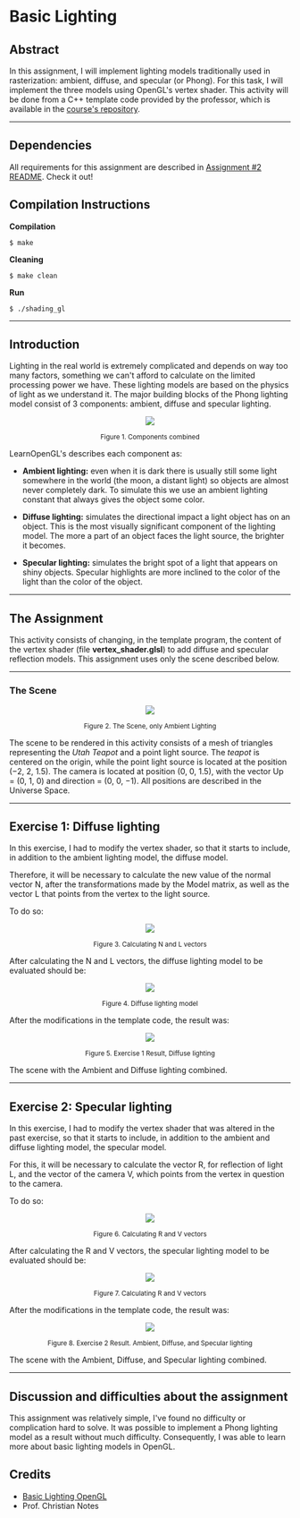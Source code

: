 # Basic Lighting


## **Abstract**

In this assignment, I will implement lighting models traditionally used in rasterization: ambient, diffuse, and specular (or Phong). For this task, I will implement the three models using OpenGL's vertex shader. This activity will be done from a C++ template code provided by the professor, which is available in the [course's repository](https://github.com/capagot/icg).


---
## **Dependencies**

All requirements for this assignment are described in [Assignment #2 README](https://github.com/jpvt/Computer_Graphics/blob/master/Assignment%20%232/README.md). Check it out!

## **Compilation Instructions**

**Compilation**
```
$ make
```

**Cleaning**
```
$ make clean
```

**Run**
```
$ ./shading_gl
```

---
## **Introduction**

Lighting in the real world is extremely complicated and depends on way too many factors, something we can't afford to calculate on the limited processing power we have. These lighting models are based on the physics of light as we understand it. The major building blocks of the Phong lighting model consist of 3 components: ambient, diffuse and specular lighting.

<p align="center">
  <img src="imgs/Phong.png" >
</p>
<p align="center">
    <sub>Figure 1. Components combined</sub>
</p>

LearnOpenGL's describes each component as:

* **Ambient lighting:** even when it is dark there is usually still some light somewhere in the world (the moon, a distant light) so objects are almost never completely dark. To simulate this we use an ambient lighting constant that always gives the object some color.

* **Diffuse lighting:** simulates the directional impact a light object has on an object. This is the most visually significant component of the lighting model. The more a part of an object faces the light source, the brighter it becomes.
 
* **Specular lighting:** simulates the bright spot of a light that appears on shiny objects. Specular highlights are more inclined to the color of the light than the color of the object.

---

## **The Assignment**

This activity consists of changing, in the template program, the content of the vertex shader (file **vertex_shader.glsl**) to add diffuse and specular reflection models. This assignment uses only the scene described below.

---

### **The Scene**

<p align="center">
  <img src="imgs/scene.png" >
</p>
<p align="center">
    <sub>Figure 2. The Scene, only Ambient Lighting</sub>
</p>

The scene to be rendered in this activity consists of a mesh of triangles representing the *Utah Teapot* and a point light source. The *teapot* is centered on the origin, while the point light source is located at the position (−2, 2, 1.5). The camera is located at position (0, 0, 1.5), with the vector Up = (0, 1, 0) and direction = (0, 0, −1). All positions are described in the Universe Space.


---

## Exercise 1: Diffuse lighting

In this exercise, I had to modify the vertex shader, so that it starts to include, in addition to the ambient lighting model, the diffuse model. 

Therefore, it will be necessary to calculate the new value of the normal vector N, after the transformations made by the Model matrix, as well as the vector L that points from the vertex to the light source.

To do so:

<p align="center">
  <img src="imgs/LNformula.png" >
</p>
<p align="center">
    <sub>Figure 3. Calculating N and L vectors</sub>
</p>

After calculating the N and L vectors, the diffuse lighting model to be evaluated should be:

<p align="center">
  <img src="imgs/diffModel.png" >
</p>
<p align="center">
    <sub>Figure 4. Diffuse lighting model</sub>
</p>

After the modifications in the template code, the result was:

<p align="center">
  <img src="imgs/result1.png" >
</p>
<p align="center">
    <sub>Figure 5. Exercise 1 Result, Diffuse lighting</sub>
</p>

The scene with the Ambient and Diffuse lighting combined.

---

## Exercise 2: Specular lighting

In this exercise, I had to modify the vertex shader that was altered in the past exercise, so that it starts to include, in addition to the ambient and diffuse lighting model, the specular model. 

For this, it will be necessary to calculate the vector R, for reflection of light L, and the vector of the camera V, which points from the vertex in question to the camera.

To do so:

<p align="center">
  <img src="imgs/RVformula.png" >
</p>
<p align="center">
    <sub>Figure 6. Calculating R and V vectors</sub>
</p>


After calculating the R and V vectors, the specular lighting model to be evaluated should be:

<p align="center">
  <img src="imgs/specModel.png" >
</p>
<p align="center">
    <sub>Figure 7. Calculating R and V vectors</sub>
</p>

After the modifications in the template code, the result was:


<p align="center">
  <img src="imgs/result2.png" >
</p>
<p align="center">
    <sub>Figure 8. Exercise 2 Result. Ambient, Diffuse, and Specular lighting</sub>
</p>

The scene with the Ambient, Diffuse, and Specular lighting combined.

---

## **Discussion and difficulties about the assignment**

This assignment was relatively simple, I've found no difficulty or complication hard to solve. It was possible to implement a Phong lighting model as a result without much difficulty. Consequently, I was able to learn more about basic lighting models in OpenGL.


## **Credits**

* [Basic Lighting OpenGL](https://learnopengl.com/Lighting/Basic-Lighting#:~:text=Lighting%2FBasic-Lighting&text=These%20lighting%20models%20are%20based,ambient%2C%20diffuse%20and%20specular%20lighting.)
* Prof. Christian Notes